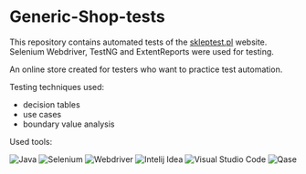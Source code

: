 # Generic-Shop-tests

This repository contains automated tests of the [skleptest.pl](https://skleptest.pl/) website. 
Selenium Webdriver, TestNG and ExtentReports were used for testing.

An online store created for testers who want to practice test automation. 

Testing techniques used:
  - decision tables
  - use cases
  - boundary value analysis

Used tools:

![Java](https://img.shields.io/badge/Java-%230A1A2F?style=flat&logo=openjdk&logoColor=%236875CD) ![Selenium](https://img.shields.io/badge/Selenium-%230A1A2F?style=flat&logo=Selenium&logoColor=%2300cc00) ![Webdriver](https://img.shields.io/badge/Webdriver-%230A1A2F?style=flat&logo=Webdriver
) ![Intelij Idea](https://img.shields.io/badge/-IntelliJ%20IDEA-0A1A2F?style=flat&logo=intelliJ-idea&logoColor=0a76ef) ![Visual Studio Code](https://img.shields.io/badge/Visual%20Studio%20Code-%230A1A2F?style=flat&logo=Visual%20Studio&logoColor=%2348aaeb) ![Qase](https://img.shields.io/badge/Qase-%230A1A2F?style=flat&logo=Qase&logoColor=%236875CD)
